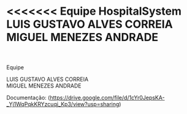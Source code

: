 <<<<<<< 
Equipe HospitalSystem
</br>
LUIS GUSTAVO ALVES CORREIA</br>
MIGUEL MENEZES ANDRADE</br>
</br>
=======
Equipe

LUIS GUSTAVO ALVES CORREIA</br>
MIGUEL MENEZES ANDRADE</br>

>>>>>>>
Documentação: (https://drive.google.com/file/d/1cYr0JepsKA-_Yj1WqPqkKRYzcuqj_Kp3/view?usp=sharing)
